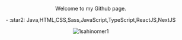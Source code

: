 <p align="center">Welcome to my Github page.</p><p align="center">- :star2: Java,HTML,CSS,Sass,JavaScript,TypeScript,ReactJS,NextJS</p><p align="center"><img src="https://komarev.com/ghpvc/?username=1sahinomer1"%20 alt="1sahinomer1"/></p>
